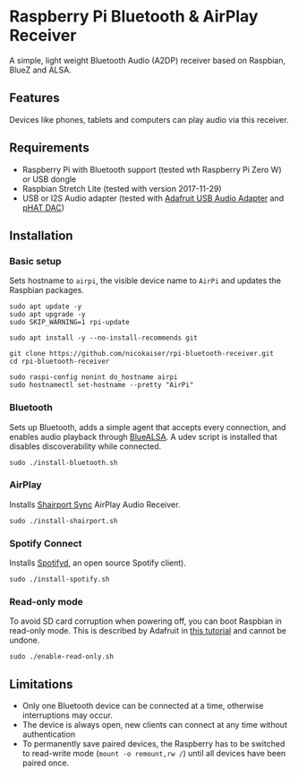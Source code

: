 # Raspberry Pi Bluetooth & AirPlay Receiver

A simple, light weight Bluetooth Audio (A2DP) receiver based on Raspbian, BlueZ and ALSA.

## Features

Devices like phones, tablets and computers can play audio via this receiver.

## Requirements

- Raspberry Pi with Bluetooth support (tested wth Raspberry Pi Zero W) or USB dongle
- Raspbian Stretch Lite (tested with version 2017-11-29)
- USB or I2S Audio adapter (tested with [Adafruit USB Audio Adapter](https://www.adafruit.com/product/1475) and [pHAT DAC](https://shop.pimoroni.de/products/phat-dac))

## Installation

### Basic setup

Sets hostname to `airpi`, the visible device name to `AirPi` and updates the Raspbian packages.

```
sudo apt update -y
sudo apt upgrade -y
sudo SKIP_WARNING=1 rpi-update

sudo apt install -y --no-install-recommends git

git clone https://github.com/nicokaiser/rpi-bluetooth-receiver.git
cd rpi-bluetooth-receiver

sudo raspi-config nonint do_hostname airpi
sudo hostnamectl set-hostname --pretty "AirPi"
```

### Bluetooth

Sets up Bluetooth, adds a simple agent that accepts every connection, and enables audio playback through [BlueALSA](https://github.com/Arkq/bluez-alsa). A udev script is installed that disables discoverability while connected.

```
sudo ./install-bluetooth.sh
```

### AirPlay

Installs [Shairport Sync](https://github.com/mikebrady/shairport-sync) AirPlay Audio Receiver.

``` 
sudo ./install-shairport.sh
```

### Spotify Connect

Installs [Spotifyd](https://github.com/Spotifyd/spotifyd), an open source Spotify client).

```
sudo ./install-spotify.sh
```

### Read-only mode

To avoid SD card corruption when powering off, you can boot Raspbian in read-only mode. This is described by Adafruit in [this tutorial](https://learn.adafruit.com/read-only-raspberry-pi/) and cannot be undone.

```
sudo ./enable-read-only.sh
```

## Limitations

- Only one Bluetooth device can be connected at a time, otherwise interruptions may occur.
- The device is always open, new clients can connect at any time without authentication
- To permanently save paired devices, the Raspberry has to be switched to read-write mode (`mount -o remount,rw /`) until all devices have been paired once.
